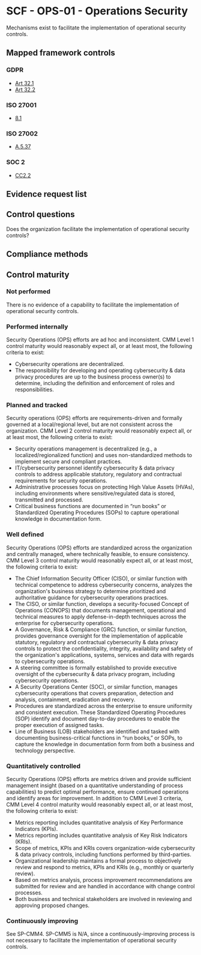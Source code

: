 # SCF - OPS-01 - Operations Security
Mechanisms exist to facilitate the implementation of operational security controls.
## Mapped framework controls
### GDPR
- [Art 32.1](../gdpr/art32.md#Article-321)
- [Art 32.2](../gdpr/art32.md#Article-322)

### ISO 27001
- [8.1](../iso27001/8.md#81)

### ISO 27002
- [A.5.37](../iso27002/a-5.md#a537)

### SOC 2
- [CC2.2](../soc2/cc22.md)

## Evidence request list


## Control questions
Does the organization facilitate the implementation of operational security controls?

## Compliance methods


## Control maturity
### Not performed
There is no evidence of a capability to facilitate the implementation of operational security controls.

### Performed internally
Security Operations (OPS) efforts are ad hoc and inconsistent. CMM Level 1 control maturity would reasonably expect all, or at least most, the following criteria to exist:
- Cybersecurity operations are decentralized.
- The responsibility for developing and operating cybersecurity & data privacy procedures are up to the business process owner(s) to determine, including the definition and enforcement of roles and responsibilities.

### Planned and tracked
Security operations (OPS) efforts are requirements-driven and formally governed at a local/regional level, but are not consistent across the organization. CMM Level 2 control maturity would reasonably expect all, or at least most, the following criteria to exist:
- Security operations management is decentralized (e.g., a localized/regionalized function) and uses non-standardized methods to implement secure and compliant practices.
- IT/cybersecurity personnel identify cybersecurity & data privacy controls to address applicable statutory, regulatory and contractual requirements for security operations.
- Administrative processes focus on protecting High Value Assets (HVAs), including environments where sensitive/regulated data is stored, transmitted and processed.
- Critical business functions are documented in “run books” or Standardized Operating Procedures (SOPs) to capture operational knowledge in documentation form.

### Well defined
Security Operations (OPS) efforts are standardized across the organization and centrally managed, where technically feasible, to ensure consistency. CMM Level 3 control maturity would reasonably expect all, or at least most, the following criteria to exist:
- The Chief Information Security Officer (CISO), or similar function with technical competence to address cybersecurity concerns, analyzes the organization's business strategy to determine prioritized and authoritative guidance for cybersecurity operations practices.
- The CISO, or similar function, develops a security-focused Concept of Operations (CONOPS) that documents management, operational and technical measures to apply defense-in-depth techniques across the enterprise for cybersecurity operations.
- A Governance, Risk & Compliance (GRC) function, or similar function, provides governance oversight for the implementation of applicable statutory, regulatory and contractual cybersecurity & data privacy controls to protect the confidentiality, integrity, availability and safety of the organization's applications, systems, services and data with regards to cybersecurity operations.
- A steering committee is formally established to provide executive oversight of the cybersecurity & data privacy program, including cybersecurity operations.
- A Security Operations Center (SOC), or similar function, manages cybersecurity operations that covers preparation, detection and analysis, containment, eradication and recovery.
- Procedures are standardized across the enterprise to ensure uniformity and consistent execution. These Standardized Operating Procedures (SOP) identify and document day-to-day procedures to enable the proper execution of assigned tasks.
- Line of Business (LOB) stakeholders are identified and tasked with documenting business-critical functions in “run books,” or SOPs, to capture the knowledge in documentation form from both a business and technology perspective.

### Quantitatively controlled
Security Operations (OPS) efforts are metrics driven and provide sufficient management insight (based on a quantitative understanding of process capabilities) to predict optimal performance, ensure continued operations and identify areas for improvement. In addition to CMM Level 3 criteria, CMM Level 4 control maturity would reasonably expect all, or at least most, the following criteria to exist:
- Metrics reporting includes quantitative analysis of Key Performance Indicators (KPIs).
- Metrics reporting includes quantitative analysis of Key Risk Indicators (KRIs).
- Scope of metrics, KPIs and KRIs covers organization-wide cybersecurity & data privacy controls, including functions performed by third-parties.
- Organizational leadership maintains a formal process to objectively review and respond to metrics, KPIs and KRIs (e.g., monthly or quarterly review).
- Based on metrics analysis, process improvement recommendations are submitted for review and are handled in accordance with change control processes.
- Both business and technical stakeholders are involved in reviewing and approving proposed changes.

### Continuously improving
See SP-CMM4. SP-CMM5 is N/A, since a continuously-improving process is not necessary to facilitate the implementation of operational security controls.
